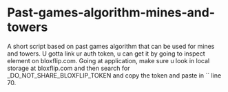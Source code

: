 # Past-games-algorithm-mines-and-towers
A short script based on past games algorithm that can be used for mines and towers. U gotta link ur auth token, u can get it by going to inspect element on bloxflip.com.  Going at application, make sure u look in local storage at bloxflip.com and then search for _DO_NOT_SHARE_BLOXFLIP_TOKEN and copy the token and paste in `` line 70.
